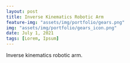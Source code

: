 ```yaml
---
layout: post
title: Inverse Kinematics Robotic Arm
feature-img: "assets/img/portfolio/gears.png"
img: "assets/img/portfolio/gears_icon.png"
date: July 1, 2021
tags: [Lorem, Ipsum]
---
```


Inverse kinematics robotic arm.
